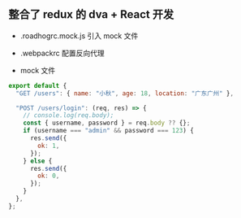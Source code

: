 ## 整合了 redux 的 dva + React 开发

- .roadhogrc.mock.js 引入 mock 文件

- .webpackrc 配置反向代理

- mock 文件

```js
export default {
  "GET /users": { name: "小秋", age: 18, location: "广东广州" },

  "POST /users/login": (req, res) => {
    // console.log(req.body);
    const { username, password } = req.body ?? {};
    if (username === "admin" && password === 123) {
      res.send({
        ok: 1,
      });
    } else {
      res.send({
        ok: 0,
      });
    }
  },
};
```
